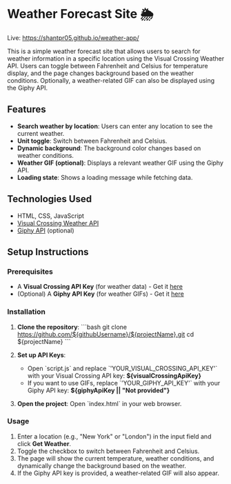 # Weather Forecast Site 🌦️
Live: https://shantpr05.github.io/weather-app/

This is a simple weather forecast site that allows users to search for weather information in a specific location using the Visual Crossing Weather API. Users can toggle between Fahrenheit and Celsius for temperature display, and the page changes background based on the weather conditions. Optionally, a weather-related GIF can also be displayed using the Giphy API.
## Features
- **Search weather by location**: Users can enter any location to see the current weather.
- **Unit toggle**: Switch between Fahrenheit and Celsius.
- **Dynamic background**: The background color changes based on weather conditions.
- **Weather GIF (optional)**: Displays a relevant weather GIF using the Giphy API.
- **Loading state**: Shows a loading message while fetching data.

## Technologies Used
- HTML, CSS, JavaScript
- [Visual Crossing Weather API](https://www.visualcrossing.com/)
- [Giphy API](https://developers.giphy.com/) (optional)

## Setup Instructions

### Prerequisites
- A **Visual Crossing API Key** (for weather data) - Get it [here](https://www.visualcrossing.com/)
- (Optional) A **Giphy API Key** (for weather GIFs) - Get it [here](https://developers.giphy.com/)

### Installation
1. **Clone the repository**:
   \`\`\`bash
   git clone https://github.com/${githubUsername}/${projectName}.git
   cd ${projectName}
   \`\`\`

2. **Set up API Keys**:
   - Open \`script.js\` and replace \`'YOUR_VISUAL_CROSSING_API_KEY'\` with your Visual Crossing API key: **${visualCrossingApiKey}**
   - If you want to use GIFs, replace \`'YOUR_GIPHY_API_KEY'\` with your Giphy API key: **${giphyApiKey || "Not provided"}**

3. **Open the project**:
   Open \`index.html\` in your web browser.

### Usage
1. Enter a location (e.g., "New York" or "London") in the input field and click **Get Weather**.
2. Toggle the checkbox to switch between Fahrenheit and Celsius.
3. The page will show the current temperature, weather conditions, and dynamically change the background based on the weather.
4. If the Giphy API key is provided, a weather-related GIF will also appear.
